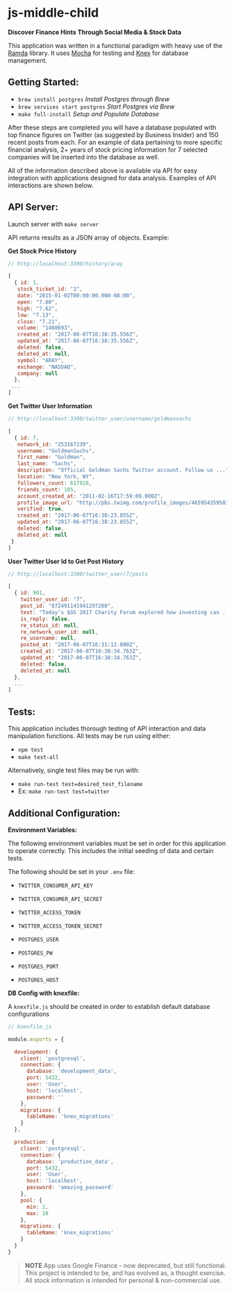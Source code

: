 # js-middle-child
**Discover Finance Hints Through Social Media & Stock Data**

This application was written in a functional paradigm with heavy use of the
[Ramda](http://ramdajs.com/) library. It uses [Mocha](https://mochajs.org/)
for testing and [Knex](http://knexjs.org/) for database management.

## Getting Started:

- `brew install postgres`         _Install Postgres through Brew_
- `brew services start postgres`  _Start Postgres via Brew_
- `make full-install`             _Setup and Populate Database_

After these steps are completed you will have a database populated with
top finance figures on Twitter (as suggested by Business Insider) and 150 recent
posts from each. For an example of data pertaining to more specific financial
analysis, 2+ years of stock pricing information for 7 selected companies will be
inserted into the database as well.

All of the information described above is available via API for easy integration
with applications designed for data analysis. Examples of API
interactions are shown below.

## API Server:

Launch server with `make server`

API returns results as a JSON array of objects. Example:

**Get Stock Price History**
```javascript
// http://localhost:3300/history/aray

[
  { id: 1,
   stock_ticket_id: "1",
   date: "2015-01-02T00:00:00.000-08:00",
   open: "7.60",
   high: "7.62",
   low: "7.13",
   close: "7.21",
   volume: "1460693",
   created_at: "2017-06-07T16:38:35.556Z",
   updated_at: "2017-06-07T16:38:35.556Z",
   deleted: false,
   deleted_at: null,
   symbol: "ARAY",
   exchange: "NASDAQ",
   company: null
  },
 ...
]
```

**Get Twitter User Information**
```javascript
// http://localhost:3300/twitter_user/username/goldmansachs

[
  { id: 7,
   network_id: "253167239",
   username: "GoldmanSachs",
   first_name: "Goldman",
   last_name: "Sachs",
   description: "Official Goldman Sachs Twitter account. Follow us ...",
   location: "New York, NY",
   followers_count: 617916,
   friends_count: 105,
   account_created_at: "2011-02-16T17:59:09.000Z",
   profile_image_url: "http://pbs.twimg.com/profile_images/465954359583322112/mvHVOgH8_normal.jpeg",
   verified: true,
   created_at: "2017-06-07T16:38:23.855Z",
   updated_at: "2017-06-07T16:38:23.855Z",
   deleted: false,
   deleted_at: null
 }
]
```

**User Twitter User Id to Get Post History**
```javascript
// http://localhost:3300/twitter_user/7/posts

[
  { id: 901,
    twitter_user_id: "7",
    post_id: "872491141941297200",
    text: "Today’s $GS 2017 Charity Forum explored how investing can ...",
    is_reply: false,
    re_status_id: null,
    re_network_user_id: null,
    re_username: null,
    posted_at: "2017-06-07T16:31:12.000Z",
    created_at: "2017-06-07T16:38:34.763Z",
    updated_at: "2017-06-07T16:38:34.763Z",
    deleted: false,
    deleted_at: null
  },
  ...
]
```

## Tests:

This application includes thorough testing of API interaction and data manipulation
functions. All tests may be run using either:
- `npm test`
- `make test-all`

Alternatively, single test files may be run with:
- `make run-test test=desired_test_filename`
- Ex: `make run-test test=twitter`

## Additional Configuration:

**Environment Variables:**

The following environment variables must be set in order for this application to
operate correctly. This includes the initial seeding of data and certain tests.

The following should be set in your `.env` file:

- `TWITTER_CONSUMER_API_KEY`
- `TWITTER_CONSUMER_API_SECRET`
- `TWITTER_ACCESS_TOKEN`
- `TWITTER_ACCESS_TOKEN_SECRET`

- `POSTGRES_USER`
- `POSTGRES_PW`
- `POSTGRES_PORT`
- `POSTGRES_HOST`

**DB Config with knexfile:**

A `knexfile.js` should be created in order to establish default database configurations

```javascript
// knexfile.js

module.exports = {

  development: {
    client: 'postgresql',
    connection: {
      database: 'development_data',
      port: 5432,
      user: 'User',
      host: 'localhost',
      password: ''
    },
    migrations: {
      tableName: 'knex_migrations'
    }
  },

  production: {
    client: 'postgresql',
    connection: {
      database: 'production_data',
      port: 5432,
      user: 'User',
      host: 'localhost',
      password: 'amazing_password'
    },
    pool: {
      min: 2,
      max: 10
    },
    migrations: {
      tableName: 'knex_migrations'
    }
  }
}
```

> **NOTE** App uses Google Finance - now deprecated, but still functional.
This project is intended to be, and has evolved as, a thought exercise.
All stock information is intended for personal & non-commercial use.
